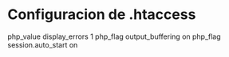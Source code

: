 # Configuracion de .htaccess
php_value display_errors 1
php_flag output_buffering on
php_flag session.auto_start on